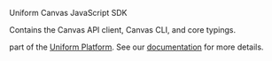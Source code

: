Uniform Canvas JavaScript SDK

Contains the Canvas API client, Canvas CLI, and core typings.

part of the [Uniform Platform](https://uniform.app). See our [documentation](https://docs.uniform.app) for more details.
